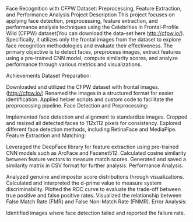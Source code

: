 Face Recognition with CFPW Dataset: Preprocessing, Feature Extraction, and Performance Analysis
Project Description
This project focuses on applying face detection, preprocessing, feature extraction, and performance analysis techniques using the Celebrities in Frontal-Profile Wild (CFPW) dataset(You can download the data-set here http://cfpw.io/). Specifically, it utilizes only the frontal images from the dataset to explore face recognition methodologies and evaluate their effectiveness. The primary objective is to detect faces, preprocess images, extract features using a pre-trained CNN model, compute similarity scores, and analyze performance through various metrics and visualizations.

Achievements
Dataset Preparation:

Downloaded and utilized the CFPW dataset with frontal images. (http://cfpw.io/)
Renamed the images in a structured format for easier identification.
Applied helper scripts and custom code to facilitate the preprocessing pipeline.
Face Detection and Preprocessing:

Implemented face detection and alignment to standardize images.
Cropped and resized all detected faces to 112x112 pixels for consistency.
Explored different face detection methods, including RetinaFace and MediaPipe.
Feature Extraction and Matching:

Leveraged the DeepFace library for feature extraction using pre-trained CNN models such as ArcFace and Facenet512.
Calculated cosine similarity between feature vectors to measure match scores.
Generated and saved a similarity matrix in CSV format for further analysis.
Performance Analysis:

Analyzed genuine and impostor score distributions through visualizations.
Calculated and interpreted the d-prime value to measure system discriminability.
Plotted the ROC curve to evaluate the trade-off between true positive and false positive rates.
Visualized the relationship between False Match Rate (FMR) and False Non-Match Rate (FNMR).
Error Analysis:

Identified images where face detection failed and reported the failure rate.
